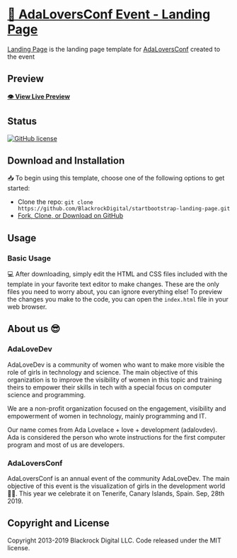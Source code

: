 # [📌 AdaLoversConf Event - Landing Page](https://adalovedev.github.io/AdaLoversConfBase/)

[Landing Page](http://adaloversconf.es/) is the landing page template for [AdaLoversConf](http://adaloversconf.es/) created to the event

## Preview

**[👁 View Live Preview](https://adalovedev.github.io/AdaLoversConfBase/)**

## Status

[![GitHub license](https://img.shields.io/badge/license-MIT-blue.svg)](https://raw.githubusercontent.com/BlackrockDigital/startbootstrap-landing-page/master/LICENSE)

## Download and Installation

📥 To begin using this template, choose one of the following options to get started:
* Clone the repo: `git clone https://github.com/BlackrockDigital/startbootstrap-landing-page.git`
* [Fork, Clone, or Download on GitHub](https://github.com/BlackrockDigital/startbootstrap-landing-page)

## Usage

### Basic Usage

💻 After downloading, simply edit the HTML and CSS files included with the template in your favorite text editor to make changes. 
These are the only files you need to worry about, you can ignore everything else!
To preview the changes you make to the code, you can open the `index.html` file in your web browser.


## About us 😎 

### AdaLoveDev

AdaLoveDev is a community of women who want to make more visible the role of girls in technology and science.
The main objective of this organization is to improve the visibility of women in this topic and training theirs to empower their skills in tech with a special focus on computer science and programming. 

We are a non-profit organization focused on the engagement, visibility and empowerment of women in technology, mainly programming and IT.

Our name comes from Ada Lovelace + love + development (adalovdev). Ada is considered the person who wrote instructions for the first computer program and most of us are developers.  


### AdaLoversConf

AdaLoversConf is an annual event of the community AdaLoveDev. 
The main objective of this event is the visualization of girls in the development world 👩‍💻.
This year we celebrate it on Tenerife, Canary Islands, Spain. 
Sep, 28th 2019. 

## Copyright and License

Copyright 2013-2019 Blackrock Digital LLC. Code released under the MIT license.


